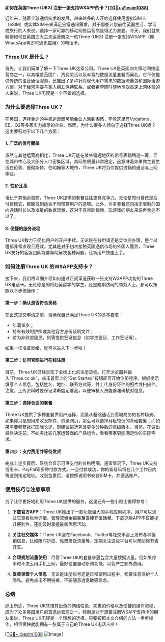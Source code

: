 **如何在英国Three (UK3) 注册一张支持WSAPP的卡？[[TG💪+ @esim1088](https://t.me/s/esim1088)]**

近年来，随着全球通信技术的发展，越来越多的人开始选择使用虚拟SIM卡（eSIM）或实体SIM卡来满足日常通讯需求。对于那些计划前往英国生活、学习或旅行的人来说，选择一家可靠的移动网络运营商显得尤为重要。今天，我们就来聊聊如何在英国三大主流运营商之一的Three (UK3) 注册一张支持WSAPP（即WhatsApp等即时通讯应用）的电话卡。

### Three UK 是什么？

首先，让我们简单了解一下Three UK这家公司。Three UK是英国四大移动网络运营商之一，以其覆盖范围广、资费灵活以及丰富的数据流量套餐而闻名。它不仅提供传统的语音通话服务，还推出了多种针对现代用户需求的数据流量包和国际漫游方案。对于经常需要与家人朋友保持联系、或者希望随时随地享受高速上网体验的人来说，Three UK无疑是一个不错的选择。

### 为什么要选择Three UK？

在英国，选择合适的手机运营商可能会让人感到困惑，毕竟这里有Vodafone、EE、O2等多家实力雄厚的企业。然而，为什么很多人倾向于选择Three UK呢？这主要归功于以下几个方面：

#### 1. **广泛的信号覆盖**
虽然与其他运营商相比，Three UK可能在某些偏远地区的信号表现稍逊一筹，但在城市中心及大部分人口密集区域，其网络质量非常稳定。这意味着如果你主要生活在伦敦、曼彻斯特、伯明翰等大城市，Three UK将为你提供流畅的通话与上网体验。

#### 2. **性价比高**
相比于其他运营商，Three UK提供的套餐往往更具竞争力。无论是预付费还是后付费模式，都能找到适合不同预算用户的选项。此外，许多套餐还包括无限制的国内通话时长以及海量的数据流量，这对于喜欢刷视频、玩游戏的朋友来说再合适不过了。

#### 3. **便捷的服务流程**
Three UK致力于简化用户的开户手续。无论是在线申请还是实体店办理，整个过程都非常直观且高效。尤其是对于初次接触英国通信市场的外国人而言，Three UK友好的客服团队能够帮助解决各种问题，让新用户快速上手。

### 如何注册Three UK 的WSAPP支持卡？

接下来，我们将详细介绍如何通过正规渠道获取一张支持WSAPP功能的Three UK电话卡。无论你是即将赴英留学的学生，还是短期访问的商务人士，都可以按照以下步骤操作：

#### 第一步：确认是否符合资格
在正式提交申请之前，请确保自己满足Three UK的基本要求：
- 年满18岁；
- 持有有效的护照或其他官方身份证明文件；
- 若为非欧盟居民，则需提供签证信息（如学生签证、工作签证等）。

如果一切准备就绪，就可以进入下一步啦！

#### 第二步：访问官网进行在线注册
目前，Three UK已经实现了全线上化的注册流程。打开浏览器并输入“Three.co.uk”，点击首页上的“Get Started”按钮即可开始注册程序。根据提示填写个人信息，包括姓名、地址、联系方式等，并上传身份证件的照片或扫描件。注意，上传资料时要保证清晰度足够高，以便审核人员能够准确核对信息。

#### 第三步：选择合适的套餐
Three UK提供了多种套餐供用户选择，涵盖从基础通话到高端商务的各种场景。如果你只是想用来收发邮件、浏览网页，那么可以选择月租较低的基础套餐；而如果需要频繁拨打国际长途，则建议挑选包含更多分钟数的高级版本。当然，在做出最终决定前，不妨多比较几家运营商的产品组合，看看哪家更能满足你的实际需求。

#### 第四步：支付费用并等待发货
完成上述步骤后，系统会显示可供支付的价格明细。通常情况下，Three UK支持信用卡、PayPal等多种付款方式。一旦付款成功，你的新号码将在几个工作日内寄送到指定地址。收到包裹后，请按照说明书安装SIM卡，并激活账户。

### 使用技巧与注意事项

为了让你更好地利用Three UK提供的服务，这里还有一些小贴士值得参考：

1. **下载官方APP**：Three UK推出了一款功能强大的手机应用程序，用户可以通过它查看账单详情、管理流量余额甚至直接充值话费。下载这款APP不仅能提升便利性，还能及时掌握最新优惠活动。

2. **关注社交媒体**：Three UK会在Facebook、Twitter等社交平台上发布各种促销信息，比如限时折扣、免费赠送流量等。定期关注这些平台可以帮助你节省开支。

3. **合理规划流量使用**：尽管Three UK的套餐普遍包含大量数据流量，但如果你平时不怎么用手机上网，最好设置自动断网功能，以免产生额外费用。

4. **妥善保管个人信息**：无论是注册账号还是日常使用过程中，都要注意保护个人隐私。避免点击不明链接，不要随意透露敏感信息。

### 总结

综上所述，Three UK凭借其出色的网络性能、实惠的价格以及便捷的操作流程，成为了众多英国用户的首选运营商之一。特别是对于想要注册WSAPP支持卡的朋友来说，Three UK无疑是一个理想的选择。只要按照本文介绍的方法一步步操作，相信很快就能拥有一张属于自己的Three UK电话卡啦！

[[TG💪+ @esim1088](https://t.me/s/esim1088) ![Image](https://i.postimg.cc/4NQfJmqS/Snipaste-2025-05-13-00-14-12.png)]
